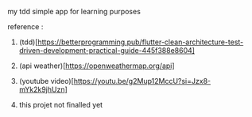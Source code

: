 my tdd simple app for learning purposes





reference :

1. (tdd)[https://betterprogramming.pub/flutter-clean-architecture-test-driven-development-practical-guide-445f388e8604]

2. (api weather)[https://openweathermap.org/api]

3. (youtube video)[https://youtu.be/g2Mup12MccU?si=Jzx8-mYk2k9jhUzn]

4. this projet not finalled yet